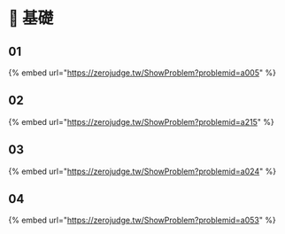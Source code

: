 # 🐌 基礎

## 01

{% embed url="https://zerojudge.tw/ShowProblem?problemid=a005" %}

## 02

{% embed url="https://zerojudge.tw/ShowProblem?problemid=a215" %}

## 03

{% embed url="https://zerojudge.tw/ShowProblem?problemid=a024" %}

## 04

{% embed url="https://zerojudge.tw/ShowProblem?problemid=a053" %}



